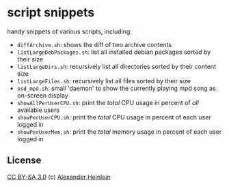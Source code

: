 script snippets
===============

handy snippets of various scripts, including:

* `diffArchive.sh`: shows the diff of two archive contents
* `listLargeDebPackages.sh`: list all installed debian packages sorted by their size
* `listLargeDirs.sh`: recursively list all directories sorted by their content size
* `listLargeFiles.sh`: recursively list all files sorted by their size
* `osd_mpd.sh`: small 'daemon' to show the currently playing mpd song as on-screen display
* `showAllPerUserCPU.sh`: print the *total* CPU usage in percent of *all* available users
* `showPerUserCPU.sh`: print the *total* CPU usage in percent of each user logged in
* `showPerUserMem.sh`: print the *total* memory usage in percent of each user logged in

License
-------
[CC BY-SA 3.0](https://creativecommons.org/licenses/by-sa/3.0/)
(c) [Alexander Heinlein](http://choerbaert.org)
